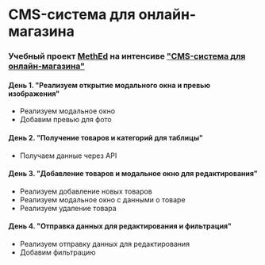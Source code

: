# CMS-система для онлайн-магазина

### Учебный проект [MethEd](https://methed.ru/) на интенсиве ["CMS-система для онлайн-магазина"](https://my.methed.ru/teach/control/stream/view/id/625244768)

#### День 1. "Реализуем открытие модального окна и превью изображения"
- Реализуем модальное окно
- Добавим превью для фото

#### День 2. "Получение товаров и категорий для таблицы"
- Получаем данные через API

#### День 3. "Добавление товаров и модальное окно для редактирования"
- Реализуем добавление новых товаров
- Реализуем модальное окно с данными о товаре
- Реализуем удаление товара

#### День 4. "Отправка данных для редактирования и фильтрация"
- Реализуем отправку данных для редактирования
- Добавим фильтрацию